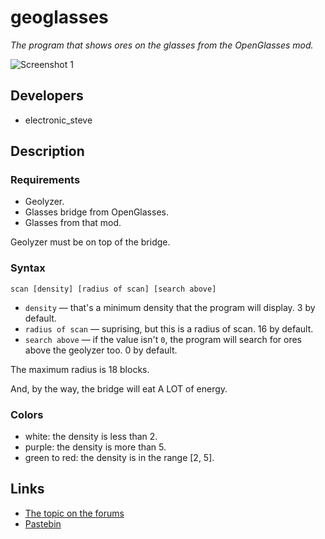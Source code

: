# geoglasses
*The program that shows ores on the glasses from the OpenGlasses mod.*

![Screenshot 1](http://i.imgur.com/KWqpDr8.png)

## Developers
* electronic\_steve

## Description

### Requirements
* Geolyzer.
* Glasses bridge from OpenGlasses.
* Glasses from that mod.

Geolyzer must be on top of the bridge.

### Syntax
`scan [density] [radius of scan] [search above]`

* `density` — that's a minimum density that the program will display. 3 by default.
* `radius of scan` — suprising, but this is a radius of scan. 16 by default.
* `search above` — if the value isn't `0`, the program will search for ores above the geolyzer too. 0 by default.

The maximum radius is 18 blocks.

And, by the way, the bridge will eat A LOT of energy.

### Colors
* white: the density is less than 2.
* purple: the density is more than 5.
* green to red: the density is in the range [2, 5].

## Links
* [The topic on the forums](http://computercraft.ru/topic/1628-)
* [Pastebin](http://pastebin.com/kzFvEnNx)
